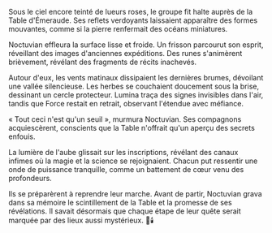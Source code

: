 Sous le ciel encore teinté de lueurs roses, le groupe fit halte auprès de la Table d'Émeraude. Ses reflets verdoyants laissaient apparaître des formes mouvantes, comme si la pierre renfermait des océans miniatures. 

Noctuvian effleura la surface lisse et froide. Un frisson parcourut son esprit, réveillant des images d'anciennes expéditions. Des runes s'animèrent brièvement, révélant des fragments de récits inachevés. 

Autour d'eux, les vents matinaux dissipaient les dernières brumes, dévoilant une vallée silencieuse. Les herbes se couchaient doucement sous la brise, dessinant un cercle protecteur. Lumina traça des signes invisibles dans l'air, tandis que Force restait en retrait, observant l'étendue avec méfiance. 

« Tout ceci n'est qu'un seuil », murmura Noctuvian. Ses compagnons acquiescèrent, conscients que la Table n'offrait qu'un aperçu des secrets enfouis. 

La lumière de l'aube glissait sur les inscriptions, révélant des canaux infimes où la magie et la science se rejoignaient. Chacun put ressentir une onde de puissance tranquille, comme un battement de cœur venu des profondeurs. 

Ils se préparèrent à reprendre leur marche. Avant de partir, Noctuvian grava dans sa mémoire le scintillement de la Table et la promesse de ses révélations. Il savait désormais que chaque étape de leur quête serait marquée par des lieux aussi mystérieux. 
🌌🕯️
